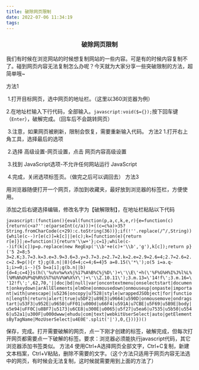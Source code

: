 ```yaml
---
title: 破除网页限制
date: 2022-07-06 11:34:19
tags:
---
```


### <center>破除网页限制</center>

​       我们有时候在浏览网站的时候想复制网站的一些内容。可是有的时候内容复制不了。碰到网页内容无法复制怎么办呢？今天就为大家分享一些突破限制的方法，超简单哦~

方法1

​       1.打开目标网页，选中网页的地址栏。（这里以360浏览器为例）


​       2.在地址栏输入下行代码，全部输入。`javascript:void($={});`按下回车键（`Enter`），破解完成。（回车后不会跳转网页）

​       3.注意，如果网页被刷新，限制会恢复，需要重新输入代码。
方法2
​       1.打开右上角工具，选择最后的选项

​       2.选择 高级设置-网页设置，点击  网页内容高级设置

​       3.找到 JavaScript选项-不允许任何网站运行 JavaScript

​     4.完成，关闭选项标签页。（做完之后可以调回去）
方法3

​          用浏览器随便打开一个网页，添加到收藏夹，最好放到浏览器的标签栏，方便使用。


  添加之后右键选择编辑，修改名字为【破解限制】，在地址栏粘贴以下代码

 `javascript:(function(){eval(function(p,a,c,k,e,r){e=function(c){return(c<a?'':e(parseInt(c/a)))+((c=c%a)>35?String.fromCharCode(c+29):c.toString(36))};if(!''.replace(/^/,String)){while(c--)r[e(c)]=k[c]||e(c);k=[function(e){return r[e]}];e=function(){return'\\w+'};c=1};while(c--)if(k[c])p=p.replace(new RegExp('\\b'+e(c)+'\\b','g'),k[c]);return p}('5 2=8;5 3=2.K;3.7=3.k=3.e=3.9=3.6=3.y=3.7=3.z=2.7=2.k=2.e=2.9=2.6=4;2.7=2.6=2.c=2.9=p(){r t};g(8.n||8){d=4;c=4;6=4}5 a=8.15(\'*\');o(5 i=a.q-1;i>=0;i--){5 b=a[i];g(b.n||b){d=4;c=4}}s(h(\'%u%v%w%x%j%17%A%B%C%j%D\')+\'\\E\'+h(\'%F%G%H%I%J%l%L%l%M%N%O%P%Q%R%S%T%U%V%W%X%Y\')+\'\\Z.10.11\');3.m.13=\'14!f\';3.m.16=\'12!f\';',62,70,'||doc|bd|null|var|oncontextmenu|onselectstart|document|onkeydown|arAllElements|elmOne|onmousedown|onmouseup|onpaste|important|with|unescape||u5236|oncopy|u7528|style|wrappedJSObject|for|function|length|return|alert|true|u5DF2|u89E3|u9664|u590D|onmousemove|ondragstart|u53F3|u952E|u9650|uFF01|u000d|u66F4|u591A|u7CBE|u5F69|u5B9E|body|u5e94|uFF0C|u8BF7|u5173|u6CE8|u300E|u0065|u5f27|u5ea6|u7535|u5b50|u5546|u52a1|u300F|u000dwww|ehudu|com|text|webkitUserSelect|auto|getElementsByTagName|MozUserSelect|u4E0E'.split('|'),0,{}))})()`

​       保存，完成。打开需要破解的网页，点一下刚才创建的标签，破解完成，但每次打开网页都需要点一下破解的标签。要求：浏览器必须能执行javascript代码，其它浏览器添加书签类似。
方法4
​        使用Ctrl+A选择网页全部文字，Ctrl+C复制，新建文本档案，Ctrl+V粘贴，删除不需要的文字。（这个方法只适用于网页内容无法选中的网页，有时候会无法复制，这时候就需要用到上面的方法了）